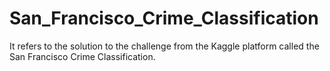 # San_Francisco_Crime_Classification
It refers to the solution to the challenge from the Kaggle platform called the San Francisco Crime Classification.
